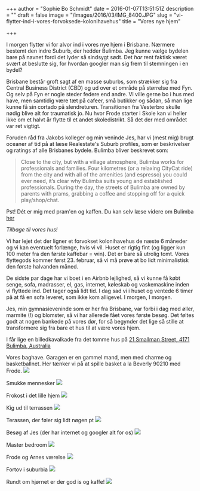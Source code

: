 +++
author = "Sophie Bo Schmidt"
date = 2016-01-07T13:51:51Z
description = ""
draft = false
image = "/images/2016/03/IMG_8400.JPG"
slug = "vi-flytter-ind-i-vores-forvoksede-kolonihavehus"
title = "Vores nye hjem"

+++


I morgen flytter vi for alvor ind i vores nye hjem i Brisbane. Nærmere bestemt den indre Suburb, der hedder Bulimba. Jeg kunne vælge bydelen bare på navnet fordi det lyder så sindsygt sødt.  Det *har* rent faktisk været svært at beslutte sig, for hvordan googler man sig frem til stemningen i en bydel?

Brisbane består groft sagt af en masse suburbs, som strækker sig fra Central Business District (CBD) og ud over et område på størrelse med Fyn. Og selv på Fyn er nogle steder federe end andre. Vi ville gerne bo i hus med have, men samtidig være tæt på cafeer, små butikker og sådan, så man lige kunne få sin cortado på slendreturen. Transitionen fra Vesterbro skulle nødig blive alt for traumatisk jo. Nu hvor Frode starter i Skole kan vi heller ikke om et halvt år flytte til et andet skoledistrikt. Så det der med området var ret vigtigt. 

Foruden råd fra Jakobs kolleger og min veninde Jes, har vi (mest mig) brugt oceaner af tid på at læse Realestate's Suburb profiles, som er beskrivelser og ratings af alle Brisbanes bydele. Bulimba bliver beskrevet som: 

 > Close to the city, but with a village atmosphere, Bulimba works for professionals and families. Four kilometres (or a relaxing CityCat ride) from the city and with all of the amenities (and espresso) you could ever need, it’s clear why Bulimba suits young and established professionals. During the day, the streets of Bulimba are owned by parents with prams, grabbing a coffee and stopping off for a quick play/shop/chat.

Pst! Dét er mig med pram'en og kaffen. Du kan selv læse videre om Bulimba [her](https://www.realestate.com.au/neighbourhoods/bulimba-4171-qld) 

*Tilbage til vores hus!*

Vi har lejet det der ligner et forvokset kolonihavehus de næste 6 måneder og vi kan eventuelt forlænge, hvis vi vil. Huset er rigtig fint (og ligger kun 100 meter fra den første kaffebar = win). Det er bare så utrolig tomt. Vores flyttegods kommer først 23. februar, så vi må prøve at bo lidt minimalistisk den første halvanden måned. 

De sidste par dage har vi boet i en Airbnb lejlighed, så vi kunne få købt senge, sofa, madrasser, el, gas, internet, køleskab og vaskemaskine inden vi flyttede ind. Det tager også lidt tid. I dag sad vi i huset og ventede 6 timer på at få en sofa leveret, som ikke kom alligevel. I morgen, I morgen.  

Jes, min gymnasieveninde som er her fra Brisbane, var forbi i dag med øller, marmite (!) og blomster, så vi har allerede fået vores første besøg. Det føltes godt at nogen bankede på vores dør, for så begynder det lige så stille at transformere sig fra bare et hus til at være vores hjem. 

I får lige en billedkavalkade fra det tomme hus på 
[21 Smallman Street, 4171 Bulimba, Australia](https://www.google.com.au/maps/place/21+Smallman+St,+Bulimba+QLD+4171/@-27.452431,153.0567083,17z/data=!3m1!4b1!4m2!3m1!1s0x6b91599ef7ff10a7:0x7543bd6a234fd8bf)


Vores baghave. Garagen er en gammel mand, men med charme og basketballnet. Her tænker vi på at spille basket a la Beverly 90210 med Frode.
![](/content/images/2016/01/IMG_8444.JPG)

Smukke mennesker
![](/content/images/2016/01/IMG_8419.JPG)

Frokost i det lille hjem
![](/content/images/2016/01/IMG_8446.JPG)

Kig ud til terrassen
![](/content/images/2016/01/IMG_8448.JPG)

Terassen, der føler sig lidt nøgen pt
![](/content/images/2016/01/IMG_8447-1.JPG)

Besøg af Jes (der har internet og googler alt for os)
![](/content/images/2016/01/IMG_8399--1-.JPG)

Master bedroom
![](/content/images/2016/01/IMG_8450.JPG)

Frode og Arnes værelse
![](/content/images/2016/01/IMG_8445--1-.JPG)

Fortov i suburbia
![](/content/images/2016/01/IMG_8441.JPG)

Rundt om hjørnet er der god is og kaffe!
![](/content/images/2016/01/IMG_8442--1-.JPG)

